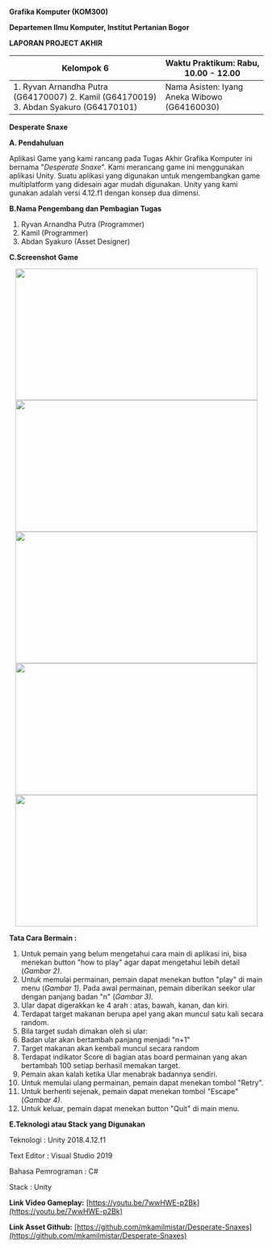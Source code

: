 **Grafika Komputer (KOM300)**

**Departemen Ilmu Komputer, Institut Pertanian Bogor**

**LAPORAN PROJECT AKHIR**

| Kelompok 6 | Waktu Praktikum: Rabu, 10.00 - 12.00 |
| --- | --- |
| 1. Ryvan Arnandha Putra (G64170007) 2. Kamil (G64170019) 3. Abdan Syakuro (G64170101) | Nama Asisten: Iyang Aneka Wibowo (G64160030)  |

**Desperate Snaxe**

**A. Pendahuluan**

Aplikasi Game yang kami rancang pada Tugas Akhir Grafika Komputer ini bernama &quot;_Desperate Snaxe_&quot;. Kami merancang game ini menggunakan aplikasi Unity. Suatu aplikasi yang digunakan untuk mengembangkan game multiplatform yang didesain agar mudah digunakan. Unity yang kami gunakan adalah versi 4.12.f1 dengan konsep dua dimensi.

**B.Nama Pengembang dan Pembagian Tugas**

1. Ryvan Arnandha Putra (Programmer)
2. Kamil (Programmer)
3. Abdan Syakuro (Asset Designer)

**C.Screenshot Game**
<p align="center">
  <img width="480" height="260" src="https://user-images.githubusercontent.com/39584996/70386236-f0f60f80-19c9-11ea-8173-cdcaba3cb883.png">
  <img width="480" height="260" src="https://user-images.githubusercontent.com/39584996/70386237-f0f60f80-19c9-11ea-941a-b2233eee1c40.png">
  <img width="480" height="260" src="https://user-images.githubusercontent.com/39584996/70386238-f18ea600-19c9-11ea-95a2-52ae361f96ff.png">
  <img width="480" height="260" src="https://user-images.githubusercontent.com/39584996/70386239-f18ea600-19c9-11ea-96c8-7d1d2891e877.png">
  <img width="480" height="260" src="https://user-images.githubusercontent.com/39584996/70386240-f2273c80-19c9-11ea-913c-a35fdd1bfebb.png">
</p>

**Tata Cara Bermain :**

1. Untuk pemain yang belum mengetahui cara main di aplikasi ini, bisa menekan button &quot;how to play&quot; agar dapat mengetahui lebih detail (_Gambar 2)_.
2. Untuk memulai permainan, pemain dapat menekan button &quot;play&quot; di main menu (_Gambar 1)_. Pada awal permainan, pemain diberikan seekor ular dengan panjang badan &quot;n&quot; (_Gambar 3)._
3. Ular dapat digerakkan ke 4 arah : atas, bawah, kanan, dan kiri.
4. Terdapat target makanan berupa apel yang akan muncul satu kali secara random.
5. Bila target sudah dimakan oleh si ular:
  1. Badan ular akan bertambah panjang menjadi &quot;n+1&quot;
  2. Target makanan akan kembali muncul secara random
6. Terdapat indikator Score di bagian atas board permainan yang akan bertambah 100 setiap berhasil memakan target.
7. Pemain akan kalah ketika Ular menabrak badannya sendiri.
8. Untuk memulai ulang permainan, pemain dapat menekan tombol &quot;Retry&quot;.
9. Untuk berhenti sejenak, pemain dapat menekan tombol &quot;Escape&quot; (_Gambar 4)_.
10. Untuk keluar, pemain dapat menekan button &quot;Quit&quot; di main menu.


**E.Teknologi atau Stack yang Digunakan**

Teknologi                                 : Unity 2018.4.12.f1

Text Editor                               : Visual Studio 2019

Bahasa Pemrograman                        : C#

Stack                                     : Unity


**Link Video Gameplay:**
[https://youtu.be/7wwHWE-p2Bk](https://youtu.be/7wwHWE-p2Bk)

**Link Asset Github:**
[https://github.com/mkamilmistar/Desperate-Snaxes](https://github.com/mkamilmistar/Desperate-Snaxes)

